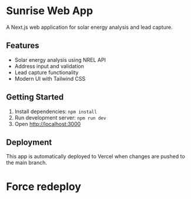 # Sunrise Web App

A Next.js web application for solar energy analysis and lead capture.

## Features

- Solar energy analysis using NREL API
- Address input and validation
- Lead capture functionality
- Modern UI with Tailwind CSS

## Getting Started

1. Install dependencies: `npm install`
2. Run development server: `npm run dev`
3. Open [http://localhost:3000](http://localhost:3000)

## Deployment

This app is automatically deployed to Vercel when changes are pushed to the main branch.
# Force redeploy
